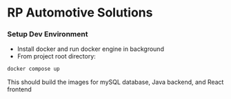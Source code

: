 # RP Automotive Solutions

### Setup Dev Environment

- Install docker and run docker engine in background
- From project root directory:

```bash
docker compose up
```

This should build the images for mySQL database, Java backend, and React frontend
